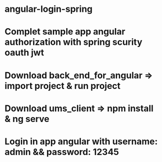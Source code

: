 # angular-login-spring

# Complet sample app angular authorization with spring scurity oauth jwt

# Download back_end_for_angular => import project & run project
# Download ums_client => npm install & ng serve

# Login in app angular with username: admin && password: 12345


